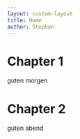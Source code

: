 ```yaml
---
layout: custom-layout
title: Home
author: Stephan
---
```


# Chapter 1

guten morgen

# Chapter 2

guten abend
